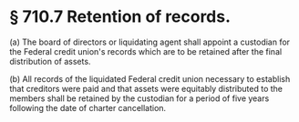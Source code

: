 # § 710.7   Retention of records.

(a) The board of directors or liquidating agent shall appoint a custodian for the Federal credit union's records which are to be retained after the final distribution of assets.


(b) All records of the liquidated Federal credit union necessary to establish that creditors were paid and that assets were equitably distributed to the members shall be retained by the custodian for a period of five years following the date of charter cancellation.




